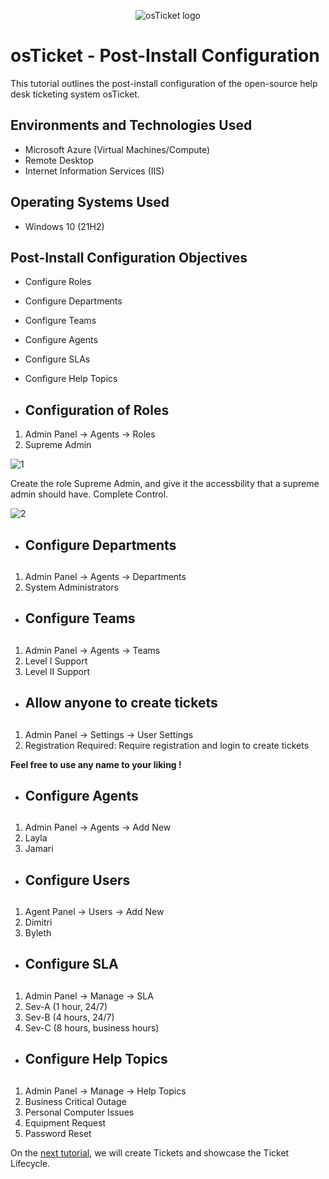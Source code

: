 <p align="center">
<img src="https://i.imgur.com/Clzj7Xs.png" alt="osTicket logo"/>
</p>

<h1>osTicket - Post-Install Configuration</h1>
This tutorial outlines the post-install configuration of the open-source help desk ticketing system osTicket.<br />


<h2>Environments and Technologies Used</h2>

- Microsoft Azure (Virtual Machines/Compute)
- Remote Desktop
- Internet Information Services (IIS)

<h2>Operating Systems Used </h2>

- Windows 10</b> (21H2)

<h2>Post-Install Configuration Objectives</h2>

- Configure Roles
- Configure Departments
- Configure Teams
- Configure Agents
- Configure SLAs
- Configure Help Topics

- <h2>Configuration of Roles</h2>
1. Admin Panel -> Agents -> Roles
2. Supreme Admin

![1](https://i.imgur.com/MTE2IPV.jpeg)

Create the role Supreme Admin, and give it the accessbility that a supreme admin should have. Complete Control.

![2](https://i.imgur.com/uwz8rea.png)

- <h2>Configure Departments<h2>
1. Admin Panel -> Agents -> Departments
2. System Administrators

- <h2>Configure Teams<h2>
1. Admin Panel -> Agents -> Teams
2. Level I Support
3. Level II Support

- <h2>Allow anyone to create tickets<h2>
1. Admin Panel -> Settings -> User Settings
2. Registration Required: Require registration and login to create tickets

**Feel free to use any name to your liking !**

- <h2>Configure Agents<h2>
1. Admin Panel -> Agents -> Add New
2. Layla
3. Jamari

- <h2>Configure Users<h2>
1. Agent Panel -> Users -> Add New
2. Dimitri
3. Byleth
- <h2>Configure SLA<h2>
1. Admin Panel -> Manage -> SLA
2. Sev-A (1 hour, 24/7)
3. Sev-B (4 hours, 24/7)
4. Sev-C (8 hours, business hours)

- <h2>Configure Help Topics<h2>
1. Admin Panel -> Manage -> Help Topics
2. Business Critical Outage
3. Personal Computer Issues
4. Equipment Request
5. Password Reset

On the [next tutorial](https://github.com/fnabeel/osTicket---Ticket-Lifecycle-Intake-Through-Resolution), we will create Tickets and showcase the Ticket Lifecycle.

